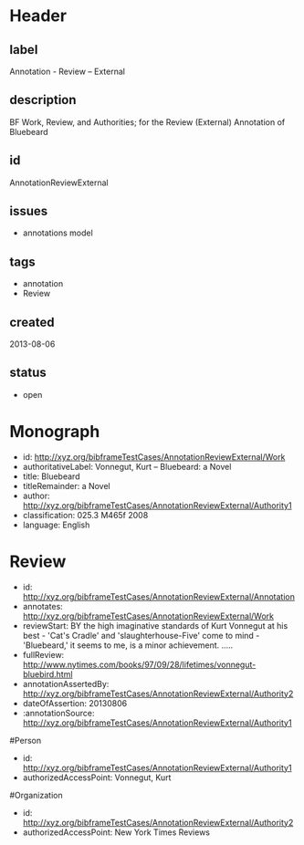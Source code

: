 # Header

## label

Annotation -  Review – External 

## description

BF Work, Review, and Authorities; for the Review (External) Annotation of Bluebeard

## id

AnnotationReviewExternal

## issues

* annotations model


## tags

* annotation
* Review

## created

2013-08-06

## status

* open

# Monograph 

* id: <http://xyz.org/bibframeTestCases/AnnotationReviewExternal/Work>
* authoritativeLabel: Vonnegut, Kurt – Bluebeard: a Novel
* title: Bluebeard
* titleRemainder: a Novel
* author: <http://xyz.org/bibframeTestCases/AnnotationReviewExternal/Authority1>
* classification: 025.3 M465f 2008
* language: English

# Review

* id: <http://xyz.org/bibframeTestCases/AnnotationReviewExternal/Annotation>
* annotates: http://xyz.org/bibframeTestCases/AnnotationReviewExternal/Work
* reviewStart:   BY the high imaginative standards of Kurt Vonnegut at his best - 'Cat's Cradle' and 'slaughterhouse-Five' come to mind - 'Bluebeard,' it seems to me, is a minor achievement. .....
* fullReview: http://www.nytimes.com/books/97/09/28/lifetimes/vonnegut-bluebird.html
* annotationAssertedBy:
<http://xyz.org/bibframeTestCases/AnnotationReviewExternal/Authority2>
* dateOfAssertion: 20130806
* :annotationSource:   <http://xyz.org/bibframeTestCases/AnnotationReviewExternal/Authority1>



#Person
* id: <http://xyz.org/bibframeTestCases/AnnotationReviewExternal/Authority1>
* authorizedAccessPoint: Vonnegut, Kurt

#Organization
* id: <http://xyz.org/bibframeTestCases/AnnotationReviewExternal/Authority2>
* authorizedAccessPoint: New York Times Reviews




